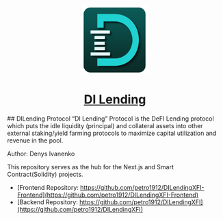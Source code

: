 <div align="center">
    <a href="https://dilending.portfolio-as.com">
        <img alt="logo" src="https://github.com/petro1912/DILendingXFI-Frontend/blob/main/public/images/logo.png?raw=true" style="width: 160px;">
    </a>
    <h1 style="border-bottom: none">
        <b><a href="https://dilending.portfolio-as.com">DI Lending</a></b><br />
    </h1>
</div>
## DILending Protocol
“DI Lending” Protocol is the DeFI Lending protocol which puts the idle liquidity (principal) and collateral assets into other external staking/yield farming protocols to maximize capital utilization and revenue in the pool.

Author: Denys Ivanenko

This repository serves as the hub for the Next.js and Smart Contract(Solidity) projects.

- [Frontend Repository: https://github.com/petro1912/DILendingXFI-Frontend](https://github.com/petro1912/DILendingXFI-Frontend) 
- [Backend Repository: https://github.com/petro1912/DILendingXFI](https://github.com/petro1912/DILendingXFI)
